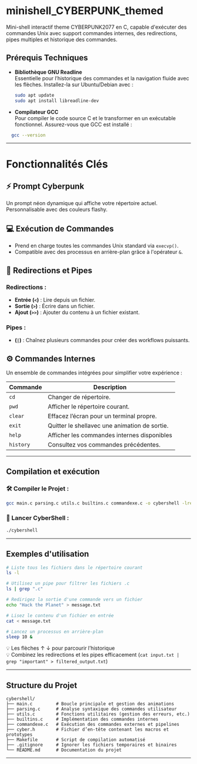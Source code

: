 # minishell_CYBERPUNK_themed
Mini-shell interactif theme CYBERPUNK2077 en C, capable d'exécuter des commandes Unix avec support commandes internes, des redirections, pipes multiples et historique des commandes.

##  Prérequis Techniques

- **Bibliothèque GNU Readline**  
  Essentielle pour l’historique des commandes et la navigation fluide avec les flèches.
Installez-la sur Ubuntu/Debian avec :

  ```bash
  sudo apt update
  sudo apt install libreadline-dev
  ```

- **Compilateur GCC**  
  Pour compiler le code source C et le transformer en un exécutable fonctionnel. Assurez-vous que GCC est installé :

```bash
  gcc --version
  ```

---

# Fonctionnalités Clés

## ⚡ Prompt Cyberpunk
Un prompt néon dynamique qui affiche votre répertoire actuel.  
Personnalisable avec des couleurs flashy.

## 💻 Exécution de Commandes
- Prend en charge toutes les commandes Unix standard via `execvp()`.
- Compatible avec des processus en arrière-plan grâce à l'opérateur `&`.

## 🔗 Redirections et Pipes

### Redirections :
- **Entrée (`<`)** : Lire depuis un fichier.
- **Sortie (`>`)** : Écrire dans un fichier.
- **Ajout (`>>`)** : Ajouter du contenu à un fichier existant.

### Pipes :
- **(`|`)** : Chaînez plusieurs commandes pour créer des workflows puissants.

## ⚙️ Commandes Internes
Un ensemble de commandes intégrées pour simplifier votre expérience :

| Commande     | Description                                   |
|--------------|-----------------------------------------------|
| `cd`         | Changer de répertoire.                        |
| `pwd`        | Afficher le répertoire courant.               |
| `clear`      | Effacez l’écran pour un terminal propre.      |
| `exit`       | Quitter le shellavec une animation de sortie. |
| `help`       | Afficher les commandes internes disponibles   |
| `history`    | Consultez vos commandes précédentes.          |

---

##  Compilation et exécution

### 🛠️ Compiler le Projet :

```bash
gcc main.c parsing.c utils.c builtins.c commandexe.c -o cybershell -lreadline
```

### 🚀 Lancer CyberShell :

```bash
./cybershell
```


---

##  Exemples d'utilisation

```bash
# Liste tous les fichiers dans le répertoire courant
ls -l

# Utilisez un pipe pour filtrer les fichiers .c
ls | grep ".c"

# Redirigez la sortie d'une commande vers un fichier
echo "Hack the Planet" > message.txt

# Lisez le contenu d'un fichier en entrée
cat < message.txt

# Lancez un processus en arrière-plan
sleep 10 &
```

💡 Les flèches ↑ ↓ pour parcourir l’historique  
💡 Combinez les redirections et les pipes efficacement (`cat input.txt | grep "important" > filtered_output.txt`)

---

##  Structure du Projet

```
cybershell/
├── main.c         # Boucle principale et gestion des animations
├── parsing.c      # Analyse syntaxique des commandes utilisateur
├── utils.c        # Fonctions utilitaires (gestion des erreurs, etc.)
├── builtins.c     # Implémentation des commandes internes
├── commandexe.c   # Exécution des commandes externes et pipelines
├── cyber.h        # Fichier d’en-tête contenant les macros et prototypes
├── Makefile       # Script de compilation automatisé
├── .gitignore     # Ignorer les fichiers temporaires et binaires
└── README.md      # Documentation du projet
```

---
